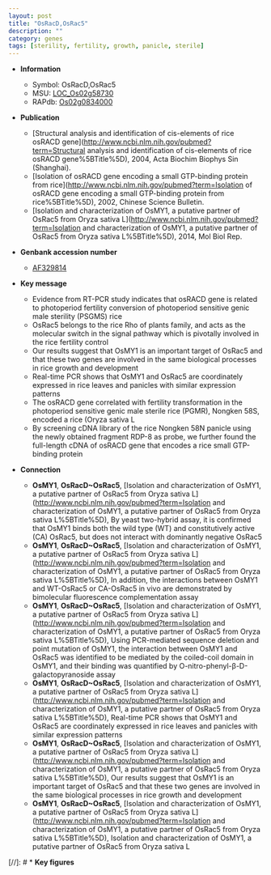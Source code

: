 ```yaml
---
layout: post
title: "OsRacD,OsRac5"
description: ""
category: genes
tags: [sterility, fertility, growth, panicle, sterile]
---
```


* **Information**  
    + Symbol: OsRacD,OsRac5  
    + MSU: [LOC_Os02g58730](http://rice.uga.edu/cgi-bin/ORF_infopage.cgi?orf=LOC_Os02g58730)  
    + RAPdb: [Os02g0834000](https://rapdb.dna.affrc.go.jp/locus/?name=Os02g0834000)  

* **Publication**  
    + [Structural analysis and identification of cis-elements of rice osRACD gene](http://www.ncbi.nlm.nih.gov/pubmed?term=Structural analysis and identification of cis-elements of rice osRACD gene%5BTitle%5D), 2004, Acta Biochim Biophys Sin (Shanghai).
    + [Isolation of osRACD gene encoding a small GTP-binding protein from rice](http://www.ncbi.nlm.nih.gov/pubmed?term=Isolation of osRACD gene encoding a small GTP-binding protein from rice%5BTitle%5D), 2002, Chinese Science Bulletin.
    + [Isolation and characterization of OsMY1, a putative partner of OsRac5 from Oryza sativa L](http://www.ncbi.nlm.nih.gov/pubmed?term=Isolation and characterization of OsMY1, a putative partner of OsRac5 from Oryza sativa L%5BTitle%5D), 2014, Mol Biol Rep.

* **Genbank accession number**  
    + [AF329814](http://www.ncbi.nlm.nih.gov/nuccore/AF329814)

* **Key message**  
    + Evidence from RT-PCR study indicates that osRACD gene is related to photoperiod fertility conversion of photoperiod sensitive genic male sterility (PSGMS) rice
    + OsRac5 belongs to the rice Rho of plants family, and acts as the molecular switch in the signal pathway which is pivotally involved in the rice fertility control
    + Our results suggest that OsMY1 is an important target of OsRac5 and that these two genes are involved in the same biological processes in rice growth and development
    + Real-time PCR shows that OsMY1 and OsRac5 are coordinately expressed in rice leaves and panicles with similar expression patterns
    + The osRACD gene correlated with fertility transformation in the photoperiod sensitive genic male sterile rice (PGMR), Nongken 58S, encoded a rice (Oryza sativa L
    + By screening cDNA library of the rice Nongken 58N panicle using the newly obtained fragment RDP-8 as probe, we further found the full-length cDNA of osRACD gene that encodes a rice small GTP-binding protein

* **Connection**  
    + __OsMY1__, __OsRacD~OsRac5__, [Isolation and characterization of OsMY1, a putative partner of OsRac5 from Oryza sativa L](http://www.ncbi.nlm.nih.gov/pubmed?term=Isolation and characterization of OsMY1, a putative partner of OsRac5 from Oryza sativa L%5BTitle%5D), By yeast two-hybrid assay, it is confirmed that OsMY1 binds both the wild type (WT) and constitutively active (CA) OsRac5, but does not interact with dominantly negative OsRac5
    + __OsMY1__, __OsRacD~OsRac5__, [Isolation and characterization of OsMY1, a putative partner of OsRac5 from Oryza sativa L](http://www.ncbi.nlm.nih.gov/pubmed?term=Isolation and characterization of OsMY1, a putative partner of OsRac5 from Oryza sativa L%5BTitle%5D), In addition, the interactions between OsMY1 and WT-OsRac5 or CA-OsRac5 in vivo are demonstrated by bimolecular fluorescence complementation assay
    + __OsMY1__, __OsRacD~OsRac5__, [Isolation and characterization of OsMY1, a putative partner of OsRac5 from Oryza sativa L](http://www.ncbi.nlm.nih.gov/pubmed?term=Isolation and characterization of OsMY1, a putative partner of OsRac5 from Oryza sativa L%5BTitle%5D), Using PCR-mediated sequence deletion and point mutation of OsMY1, the interaction between OsMY1 and OsRac5 was identified to be mediated by the coiled-coil domain in OsMY1, and their binding was quantified by O-nitro-phenyl-β-D-galactopyranoside assay
    + __OsMY1__, __OsRacD~OsRac5__, [Isolation and characterization of OsMY1, a putative partner of OsRac5 from Oryza sativa L](http://www.ncbi.nlm.nih.gov/pubmed?term=Isolation and characterization of OsMY1, a putative partner of OsRac5 from Oryza sativa L%5BTitle%5D), Real-time PCR shows that OsMY1 and OsRac5 are coordinately expressed in rice leaves and panicles with similar expression patterns
    + __OsMY1__, __OsRacD~OsRac5__, [Isolation and characterization of OsMY1, a putative partner of OsRac5 from Oryza sativa L](http://www.ncbi.nlm.nih.gov/pubmed?term=Isolation and characterization of OsMY1, a putative partner of OsRac5 from Oryza sativa L%5BTitle%5D), Our results suggest that OsMY1 is an important target of OsRac5 and that these two genes are involved in the same biological processes in rice growth and development
    + __OsMY1__, __OsRacD~OsRac5__, [Isolation and characterization of OsMY1, a putative partner of OsRac5 from Oryza sativa L](http://www.ncbi.nlm.nih.gov/pubmed?term=Isolation and characterization of OsMY1, a putative partner of OsRac5 from Oryza sativa L%5BTitle%5D), Isolation and characterization of OsMY1, a putative partner of OsRac5 from Oryza sativa L

[//]: # * **Key figures**  


